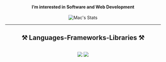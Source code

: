<div  align="center">
<h4>  I’m interested in Software and Web Development  </h4>

 ![Mac's Stats](https://github-readme-stats.vercel.app/api?username=marck001&theme=github_dark&show_icons=true&hide_border=true&count_private=true)
 
</div>
 <hr/>
 
<h2 align="center">⚒️ Languages-Frameworks-Libraries ⚒️</h2>
<br/>
<div align="center">
    <img src="https://skillicons.dev/icons?i=html,css,tailwind,git" />
    <img src="https://skillicons.dev/icons?i=nodejs,python,angular,javascript,mongodb,java,mysql,discordjs,sequelize,opencv" /><br>
</div>

<br/>
<!---
<hr/>


<!---
marck001/marck001 is a ✨ special ✨ repository because its `README.md` (this file) appears on your GitHub profile.
You can click the Preview link to take a look at your changes.
--->

